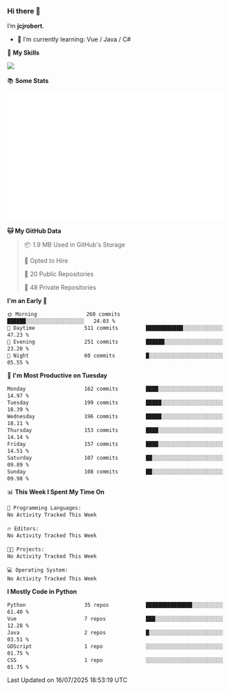 ### Hi there 👋

I’m **jcjrobert**.

- 🌱 I’m currently learning: Vue / Java / C#

🌟 **My Skills**

![](https://img.shields.io/badge/-Python-3e74a2?style=flat-square&logo=Python&logoColor=fff)

📚 **Some Stats**

![](https://github.com/jcjrobert/github-stats/blob/master/generated/overview.svg)

<!--START_SECTION:waka-->
**🐱 My GitHub Data** 

> 📦 1.9 MB Used in GitHub's Storage 
 > 
> 💼 Opted to Hire
 > 
> 📜 20 Public Repositories 
 > 
> 🔑 48 Private Repositories 
 > 
**I'm an Early 🐤** 

```text
🌞 Morning                260 commits         ██████░░░░░░░░░░░░░░░░░░░   24.03 % 
🌆 Daytime                511 commits         ████████████░░░░░░░░░░░░░   47.23 % 
🌃 Evening                251 commits         ██████░░░░░░░░░░░░░░░░░░░   23.20 % 
🌙 Night                  60 commits          █░░░░░░░░░░░░░░░░░░░░░░░░   05.55 % 
```
📅 **I'm Most Productive on Tuesday** 

```text
Monday                   162 commits         ████░░░░░░░░░░░░░░░░░░░░░   14.97 % 
Tuesday                  199 commits         █████░░░░░░░░░░░░░░░░░░░░   18.39 % 
Wednesday                196 commits         █████░░░░░░░░░░░░░░░░░░░░   18.11 % 
Thursday                 153 commits         ████░░░░░░░░░░░░░░░░░░░░░   14.14 % 
Friday                   157 commits         ████░░░░░░░░░░░░░░░░░░░░░   14.51 % 
Saturday                 107 commits         ██░░░░░░░░░░░░░░░░░░░░░░░   09.89 % 
Sunday                   108 commits         ██░░░░░░░░░░░░░░░░░░░░░░░   09.98 % 
```


📊 **This Week I Spent My Time On** 

```text
💬 Programming Languages: 
No Activity Tracked This Week

🔥 Editors: 
No Activity Tracked This Week

🐱‍💻 Projects: 
No Activity Tracked This Week

💻 Operating System: 
No Activity Tracked This Week
```

**I Mostly Code in Python** 

```text
Python                   35 repos            ███████████████░░░░░░░░░░   61.40 % 
Vue                      7 repos             ███░░░░░░░░░░░░░░░░░░░░░░   12.28 % 
Java                     2 repos             █░░░░░░░░░░░░░░░░░░░░░░░░   03.51 % 
GDScript                 1 repo              ░░░░░░░░░░░░░░░░░░░░░░░░░   01.75 % 
CSS                      1 repo              ░░░░░░░░░░░░░░░░░░░░░░░░░   01.75 % 
```




 Last Updated on 16/07/2025 18:53:19 UTC
<!--END_SECTION:waka-->
